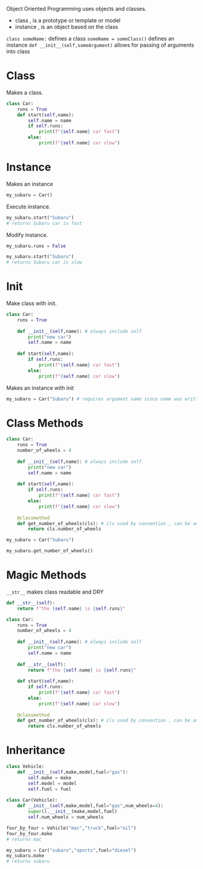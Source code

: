 Object Oriented Programming uses objects and classes.

- class , is a prototype or template or model
- instance , is an object based on the class

`class someName:` defines a class
`someName = someClass()` defines an instance
`def __init__(self,someArgument)` allows for passing of arguments into class

# Class

Makes a class.
```python
class Car:
    runs = True
    def start(self,name):
        self.name = name
        if self.runs:
            print(f"{self.name} car fast")
        else:
            print(f"{self.name} car slow")
```

# Instance

Makes an instance
```python
my_subaru = Car()
```

Execute instance.
```python
my_subaru.start("Subaru")
# returns Subaru car is fast
```

Modify instance.
```python
my_subaru.runs = False

my_subaru.start("Subaru")
# returns Subaru car is slow
```

# Init

Make class with init.
```python
class Car:
    runs = True
    
    def __init__(self,name): # always include self
        print("new car")
        self.name = name
    
    def start(self,name):
        if self.runs:
            print(f"{self.name} car fast")
        else:
            print(f"{self.name} car slow")
```

Makes an instance with init
```python
my_subaru = Car("Subaru") # requires argument name since name was written in parameter for init
```

# Class Methods

```python
class Car:
    runs = True
    number_of_wheels = 4
    
    def __init__(self,name): # always include self
        print("new car")
        self.name = name
    
    def start(self,name):
        if self.runs:
            print(f"{self.name} car fast")
        else:
            print(f"{self.name} car slow")
            
    @classmethod
    def get_number_of_wheels(cls): # cls used by convention , can be anything
        return cls.number_of_wheels
```

```python
my_subaru = Car("Subaru")
```

```python
my_subaru.get_number_of_wheels()
```

# Magic Methods

`__str__` makes class readable and DRY

```python
def __str__(self):
    return f"the {self.name} is {self.runs}"
```

```python
class Car:
    runs = True
    number_of_wheels = 4
    
    def __init__(self,name): # always include self
        print("new car")
        self.name = name
        
    def __str__(self):
        return f"the {self.name} is {self.runs}"
    
    def start(self,name):
        if self.runs:
            print(f"{self.name} car fast")
        else:
            print(f"{self.name} car slow")
            
    @classmethod
    def get_number_of_wheels(cls): # cls used by convention , can be anything
        return cls.number_of_wheels
```

# Inheritance

```python
class Vehicle:
    def __init__(self,make,model,fuel="gas"):
        self.make = make
        self.model = model
        self.fuel = fuel
        
class Car(Vehicle):
    def __init__(self,make,model,fuel="gas",num_wheels=4):
        super().__init__(make,model,fuel)
        self.num_wheels = num_wheels
```

```python
four_by_four = Vehicle("mac","truck",fuel="oil")
four_by_four.make
# returns mac
```

```python
my_subaru = Car("subaru","sports",fuel="diesel")
my_subaru.make
# returns subaru
```
